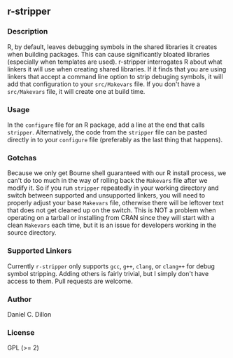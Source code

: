 ## r-stripper

### Description

R, by default, leaves debugging symbols in the shared libraries it creates when building packages.  This can cause significantly bloated libraries (especially when templates are used).  r-stripper interrogates R about what linkers it will use when creating shared libraries.  If it finds that you are using linkers that accept a command line option to strip debuging symbols, it will add that configuration to your `src/Makevars` file.  If you don't have a `src/Makevars` file, it will create one at build time.

### Usage

In the `configure` file for an R package, add a line at the end that calls `stripper`.  Alternatively, the code from the `stripper` file can be pasted directly in to your `configure` file (preferably as the last thing that happens).

### Gotchas

Because we only get Bourne shell guaranteed with our R install process, we can't do too much in the way of rolling back the `Makevars` file after we modify it.  So if you run `stripper` repeatedly in your working directory and switch between supported and unsupported linkers, you will need to properly adjust your base `Makevars` file, otherwise there will be leftover text that does not get cleaned up on the switch.  This is NOT a problem when operating on a tarball or installing from CRAN since they will start with a clean `Makevars` each time, but it is an issue for developers working in the source directory.

### Supported Linkers

Currently `r-stripper` only supports `gcc`, `g++`, `clang`, or `clang++` for debug symbol stripping.  Adding others is fairly trivial, but I simply don't have access to them.  Pull requests are welcome.

### Author

Daniel C. Dillon

### License

GPL (>= 2)
